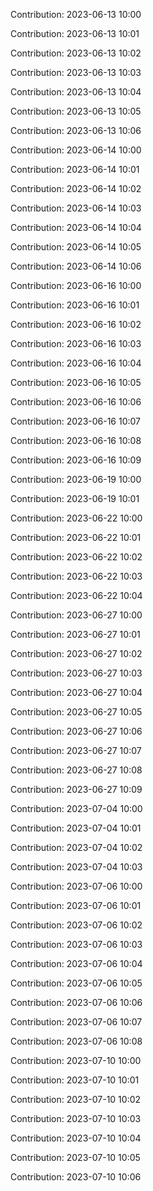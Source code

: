 Contribution: 2023-06-13 10:00

Contribution: 2023-06-13 10:01

Contribution: 2023-06-13 10:02

Contribution: 2023-06-13 10:03

Contribution: 2023-06-13 10:04

Contribution: 2023-06-13 10:05

Contribution: 2023-06-13 10:06

Contribution: 2023-06-14 10:00

Contribution: 2023-06-14 10:01

Contribution: 2023-06-14 10:02

Contribution: 2023-06-14 10:03

Contribution: 2023-06-14 10:04

Contribution: 2023-06-14 10:05

Contribution: 2023-06-14 10:06

Contribution: 2023-06-16 10:00

Contribution: 2023-06-16 10:01

Contribution: 2023-06-16 10:02

Contribution: 2023-06-16 10:03

Contribution: 2023-06-16 10:04

Contribution: 2023-06-16 10:05

Contribution: 2023-06-16 10:06

Contribution: 2023-06-16 10:07

Contribution: 2023-06-16 10:08

Contribution: 2023-06-16 10:09

Contribution: 2023-06-19 10:00

Contribution: 2023-06-19 10:01

Contribution: 2023-06-22 10:00

Contribution: 2023-06-22 10:01

Contribution: 2023-06-22 10:02

Contribution: 2023-06-22 10:03

Contribution: 2023-06-22 10:04

Contribution: 2023-06-27 10:00

Contribution: 2023-06-27 10:01

Contribution: 2023-06-27 10:02

Contribution: 2023-06-27 10:03

Contribution: 2023-06-27 10:04

Contribution: 2023-06-27 10:05

Contribution: 2023-06-27 10:06

Contribution: 2023-06-27 10:07

Contribution: 2023-06-27 10:08

Contribution: 2023-06-27 10:09

Contribution: 2023-07-04 10:00

Contribution: 2023-07-04 10:01

Contribution: 2023-07-04 10:02

Contribution: 2023-07-04 10:03

Contribution: 2023-07-06 10:00

Contribution: 2023-07-06 10:01

Contribution: 2023-07-06 10:02

Contribution: 2023-07-06 10:03

Contribution: 2023-07-06 10:04

Contribution: 2023-07-06 10:05

Contribution: 2023-07-06 10:06

Contribution: 2023-07-06 10:07

Contribution: 2023-07-06 10:08

Contribution: 2023-07-10 10:00

Contribution: 2023-07-10 10:01

Contribution: 2023-07-10 10:02

Contribution: 2023-07-10 10:03

Contribution: 2023-07-10 10:04

Contribution: 2023-07-10 10:05

Contribution: 2023-07-10 10:06

